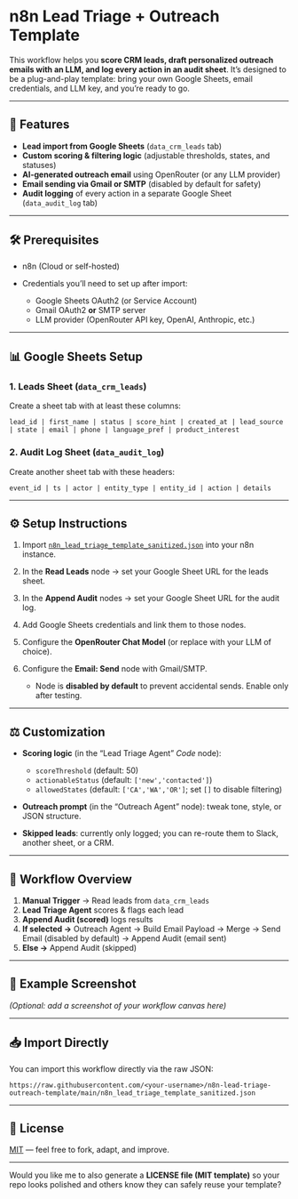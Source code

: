 # n8n Lead Triage + Outreach Template

This workflow helps you **score CRM leads, draft personalized outreach emails with an LLM, and log every action in an audit sheet**. It’s designed to be a plug-and-play template: bring your own Google Sheets, email credentials, and LLM key, and you’re ready to go.

---

## 🚀 Features

* **Lead import from Google Sheets** (`data_crm_leads` tab)
* **Custom scoring & filtering logic** (adjustable thresholds, states, and statuses)
* **AI-generated outreach email** using OpenRouter (or any LLM provider)
* **Email sending via Gmail or SMTP** (disabled by default for safety)
* **Audit logging** of every action in a separate Google Sheet (`data_audit_log` tab)

---

## 🛠️ Prerequisites

* n8n (Cloud or self-hosted)
* Credentials you’ll need to set up after import:

  * Google Sheets OAuth2 (or Service Account)
  * Gmail OAuth2 **or** SMTP server
  * LLM provider (OpenRouter API key, OpenAI, Anthropic, etc.)

---

## 📊 Google Sheets Setup

### 1. Leads Sheet (`data_crm_leads`)

Create a sheet tab with at least these columns:

```
lead_id | first_name | status | score_hint | created_at | lead_source | state | email | phone | language_pref | product_interest
```

### 2. Audit Log Sheet (`data_audit_log`)

Create another sheet tab with these headers:

```
event_id | ts | actor | entity_type | entity_id | action | details
```

---

## ⚙️ Setup Instructions

1. Import [`n8n_lead_triage_template_sanitized.json`](./n8n_lead_triage_template_sanitized.json) into your n8n instance.
2. In the **Read Leads** node → set your Google Sheet URL for the leads sheet.
3. In the **Append Audit** nodes → set your Google Sheet URL for the audit log.
4. Add Google Sheets credentials and link them to those nodes.
5. Configure the **OpenRouter Chat Model** (or replace with your LLM of choice).
6. Configure the **Email: Send** node with Gmail/SMTP.

   * Node is **disabled by default** to prevent accidental sends. Enable only after testing.

---

## ⚖️ Customization

* **Scoring logic** (in the “Lead Triage Agent” *Code* node):

  * `scoreThreshold` (default: 50)
  * `actionableStatus` (default: `['new','contacted']`)
  * `allowedStates` (default: `['CA','WA','OR']`; set `[]` to disable filtering)
* **Outreach prompt** (in the “Outreach Agent” node): tweak tone, style, or JSON structure.
* **Skipped leads**: currently only logged; you can re-route them to Slack, another sheet, or a CRM.

---

## 🔄 Workflow Overview

1. **Manual Trigger** → Read leads from `data_crm_leads`
2. **Lead Triage Agent** scores & flags each lead
3. **Append Audit (scored)** logs results
4. **If selected →** Outreach Agent → Build Email Payload → Merge → Send Email (disabled by default) → Append Audit (email sent)
5. **Else →** Append Audit (skipped)

---

## 📸 Example Screenshot

*(Optional: add a screenshot of your workflow canvas here)*

---

## 📥 Import Directly

You can import this workflow directly via the raw JSON:

```
https://raw.githubusercontent.com/<your-username>/n8n-lead-triage-outreach-template/main/n8n_lead_triage_template_sanitized.json
```

---

## 📜 License

[MIT](./LICENSE) — feel free to fork, adapt, and improve.

---

Would you like me to also generate a **LICENSE file (MIT template)** so your repo looks polished and others know they can safely reuse your template?
